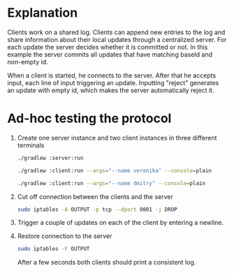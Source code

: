 # Explanation

Clients work on a shared log. Clients can append new entries to the log and share information
about their local updates through a centralized server. For each update the server decides whether 
it is committed or not. In this example the server commits all updates 
that have matching baseId and non-empty id.

When a client is started, he connects to the server. After that he accepts input, 
each line of input triggering an update. Inputting "reject" generates an update with empty id,
which makes the server automatically reject it.


# Ad-hoc testing the protocol

1. Create one server instance and two client instances in three different terminals

    ```bash
    ./gradlew :server:run
    ```
    ```bash
    ./gradlew :client:run --args="--name veronika" --console=plain
    ```
    ```bash
    ./gradlew :client:run --args="--name dmitry" --console=plain
    ```

2. Cut off connection between the clients and the server

    ```bash
    sudo iptables -A OUTPUT -p tcp --dport 9001 -j DROP
    ```

3. Trigger a couple of updates on each of the client by entering a newline.

4. Restore connection to the server

    ```bash
    sudo iptables -F OUTPUT
    ```

    After a few seconds both clients should print a consistent log.
